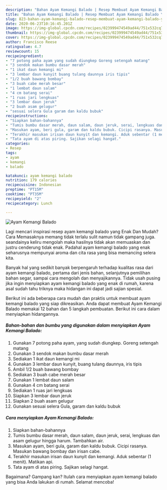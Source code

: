 ```yaml
---
description: "Bahan Ayam Kemangi Balado | Resep Membuat Ayam Kemangi Balado Yang Enak Dan Mudah"
title: "Bahan Ayam Kemangi Balado | Resep Membuat Ayam Kemangi Balado Yang Enak Dan Mudah"
slug: 823-bahan-ayam-kemangi-balado-resep-membuat-ayam-kemangi-balado-yang-enak-dan-mudah
date: 2020-06-23T10:16:45.201Z
image: https://img-global.cpcdn.com/recipes/023999474549ad44/751x532cq70/ayam-kemangi-balado-foto-resep-utama.jpg
thumbnail: https://img-global.cpcdn.com/recipes/023999474549ad44/751x532cq70/ayam-kemangi-balado-foto-resep-utama.jpg
cover: https://img-global.cpcdn.com/recipes/023999474549ad44/751x532cq70/ayam-kemangi-balado-foto-resep-utama.jpg
author: Francisco Reese
ratingvalue: 4.7
reviewcount: 15
recipeingredient:
- "7 potong paha ayam yang sudah diungkep Goreng setengah matang"
- "3 sendok makan bumbu dasar merah"
- "1 ikat daun kemangi mi"
- "3 lembar daun kunyit buang tulang daunnya iris tipis"
- "1/2 buah bawang bombay"
- "3 buah cabe merah besar"
- "1 lembat daun salam"
- "4 cm batang serai"
- "1 ruas jari lengkuas"
- "3 lembar daun jeruk"
- "2 buah asam gelugur"
- "sesuai selera Gula garam dan kaldu bubuk"
recipeinstructions:
- "Siapkan bahan-bahannya"
- "Tumis bumbu dasar merah, daun salam, daun jeruk, serai, lengkuas dan asam gelugur hingga harum. Tambahkan air."
- "Masukan ayam, beri gula, garam dan kaldu bubuk. Cicipi rasanya. Masukan bawang bombay dan irisan cabe."
- "Terakhir masukan irisan daun kunyit dan kemangi. Aduk sebentar (1 menit). Matikan api."
- "Tata ayam di atas piring. Sajikan selagi hangat."
categories:
- Resep
tags:
- ayam
- kemangi
- balado

katakunci: ayam kemangi balado 
nutrition: 179 calories
recipecuisine: Indonesian
preptime: "PT15M"
cooktime: "PT35M"
recipeyield: "2"
recipecategory: Lunch

---
```



![Ayam Kemangi Balado](https://img-global.cpcdn.com/recipes/023999474549ad44/751x532cq70/ayam-kemangi-balado-foto-resep-utama.jpg)

Lagi mencari inspirasi resep ayam kemangi balado yang Enak Dan Mudah? Cara Memasaknya memang tidak terlalu sulit namun tidak gampang juga. seandainya keliru mengolah maka hasilnya tidak akan memuaskan dan justru cenderung tidak enak. Padahal ayam kemangi balado yang enak seharusnya mempunyai aroma dan cita rasa yang bisa memancing selera kita.

Banyak hal yang sedikit banyak berpengaruh terhadap kualitas rasa dari ayam kemangi balado, pertama dari jenis bahan, selanjutnya pemilihan bahan segar, sampai cara mengolah dan menyajikannya. Tidak usah pusing jika ingin menyiapkan ayam kemangi balado yang enak di rumah, karena asal sudah tahu triknya maka hidangan ini dapat jadi sajian spesial.




Berikut ini ada beberapa cara mudah dan praktis untuk membuat ayam kemangi balado yang siap dikreasikan. Anda dapat membuat Ayam Kemangi Balado memakai 12 bahan dan 5 langkah pembuatan. Berikut ini cara dalam menyiapkan hidangannya.

<!--inarticleads1-->

##### Bahan-bahan dan bumbu yang digunakan dalam menyiapkan Ayam Kemangi Balado:

1. Gunakan 7 potong paha ayam, yang sudah diungkep. Goreng setengah matang
1. Gunakan 3 sendok makan bumbu dasar merah
1. Sediakan 1 ikat daun kemangi mi
1. Gunakan 3 lembar daun kunyit, buang tulang daunnya, iris tipis
1. Ambil 1/2 buah bawang bombay
1. Sediakan 3 buah cabe merah besar
1. Gunakan 1 lembat daun salam
1. Gunakan 4 cm batang serai
1. Sediakan 1 ruas jari lengkuas
1. Siapkan 3 lembar daun jeruk
1. Siapkan 2 buah asam gelugur
1. Gunakan sesuai selera Gula, garam dan kaldu bubuk




<!--inarticleads2-->

##### Cara menyiapkan Ayam Kemangi Balado:

1. Siapkan bahan-bahannya
1. Tumis bumbu dasar merah, daun salam, daun jeruk, serai, lengkuas dan asam gelugur hingga harum. Tambahkan air.
1. Masukan ayam, beri gula, garam dan kaldu bubuk. Cicipi rasanya. Masukan bawang bombay dan irisan cabe.
1. Terakhir masukan irisan daun kunyit dan kemangi. Aduk sebentar (1 menit). Matikan api.
1. Tata ayam di atas piring. Sajikan selagi hangat.




Bagaimana? Gampang kan? Itulah cara menyiapkan ayam kemangi balado yang bisa Anda lakukan di rumah. Selamat mencoba!
